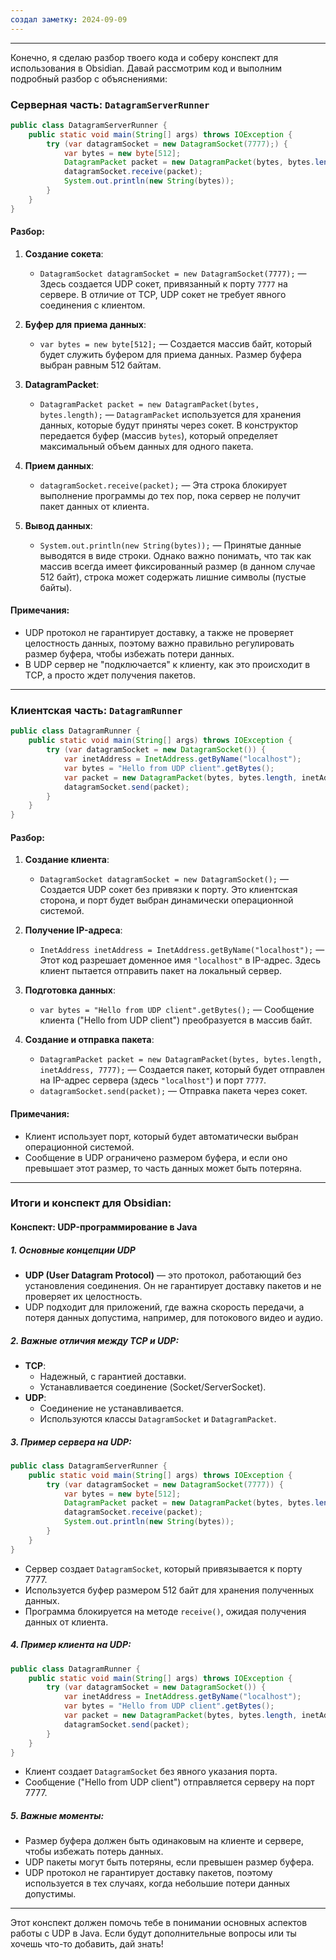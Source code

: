 ```yaml
---
создал заметку: 2024-09-09
---
```

****
Конечно, я сделаю разбор твоего кода и соберу конспект для использования в Obsidian. Давай рассмотрим код и выполним подробный разбор с объяснениями:

### Серверная часть: `DatagramServerRunner`

```java
public class DatagramServerRunner {
    public static void main(String[] args) throws IOException {
        try (var datagramSocket = new DatagramSocket(7777);) {
            var bytes = new byte[512];
            DatagramPacket packet = new DatagramPacket(bytes, bytes.length);
            datagramSocket.receive(packet);
            System.out.println(new String(bytes));
        }
    }
}
```

#### Разбор:
1. **Создание сокета**:
   - `DatagramSocket datagramSocket = new DatagramSocket(7777);` — Здесь создается UDP сокет, привязанный к порту `7777` на сервере. В отличие от TCP, UDP сокет не требует явного соединения с клиентом.
   
2. **Буфер для приема данных**:
   - `var bytes = new byte[512];` — Создается массив байт, который будет служить буфером для приема данных. Размер буфера выбран равным 512 байтам.
   
3. **DatagramPacket**:
   - `DatagramPacket packet = new DatagramPacket(bytes, bytes.length);` — `DatagramPacket` используется для хранения данных, которые будут приняты через сокет. В конструктор передается буфер (массив `bytes`), который определяет максимальный объем данных для одного пакета.
   
4. **Прием данных**:
   - `datagramSocket.receive(packet);` — Эта строка блокирует выполнение программы до тех пор, пока сервер не получит пакет данных от клиента.
   
5. **Вывод данных**:
   - `System.out.println(new String(bytes));` — Принятые данные выводятся в виде строки. Однако важно понимать, что так как массив всегда имеет фиксированный размер (в данном случае 512 байт), строка может содержать лишние символы (пустые байты).

#### Примечания:
- UDP протокол не гарантирует доставку, а также не проверяет целостность данных, поэтому важно правильно регулировать размер буфера, чтобы избежать потери данных.
- В UDP сервер не "подключается" к клиенту, как это происходит в TCP, а просто ждет получения пакетов.

---

### Клиентская часть: `DatagramRunner`

```java
public class DatagramRunner {
    public static void main(String[] args) throws IOException {
        try (var datagramSocket = new DatagramSocket()) {
            var inetAddress = InetAddress.getByName("localhost");
            var bytes = "Hello from UDP client".getBytes();
            var packet = new DatagramPacket(bytes, bytes.length, inetAddress, 7777);
            datagramSocket.send(packet);
        }
    }
}
```

#### Разбор:
1. **Создание клиента**:
   - `DatagramSocket datagramSocket = new DatagramSocket();` — Создается UDP сокет без привязки к порту. Это клиентская сторона, и порт будет выбран динамически операционной системой.
   
2. **Получение IP-адреса**:
   - `InetAddress inetAddress = InetAddress.getByName("localhost");` — Этот код разрешает доменное имя `"localhost"` в IP-адрес. Здесь клиент пытается отправить пакет на локальный сервер.

3. **Подготовка данных**:
   - `var bytes = "Hello from UDP client".getBytes();` — Сообщение клиента ("Hello from UDP client") преобразуется в массив байт.

4. **Создание и отправка пакета**:
   - `DatagramPacket packet = new DatagramPacket(bytes, bytes.length, inetAddress, 7777);` — Создается пакет, который будет отправлен на IP-адрес сервера (здесь `"localhost"`) и порт `7777`.
   - `datagramSocket.send(packet);` — Отправка пакета через сокет.

#### Примечания:
- Клиент использует порт, который будет автоматически выбран операционной системой.
- Сообщение в UDP ограничено размером буфера, и если оно превышает этот размер, то часть данных может быть потеряна.

---

### Итоги и конспект для Obsidian:

#### **Конспект: UDP-программирование в Java**

##### 1. Основные концепции UDP
- **UDP (User Datagram Protocol)** — это протокол, работающий без установления соединения. Он не гарантирует доставку пакетов и не проверяет их целостность.
- UDP подходит для приложений, где важна скорость передачи, а потеря данных допустима, например, для потокового видео и аудио.

##### 2. Важные отличия между TCP и UDP:
- **TCP**:
  - Надежный, с гарантией доставки.
  - Устанавливается соединение (Socket/ServerSocket).
- **UDP**:
  - Соединение не устанавливается.
  - Используются классы `DatagramSocket` и `DatagramPacket`.

##### 3. Пример сервера на UDP:

```java
public class DatagramServerRunner {
    public static void main(String[] args) throws IOException {
        try (var datagramSocket = new DatagramSocket(7777)) {
            var bytes = new byte[512];
            DatagramPacket packet = new DatagramPacket(bytes, bytes.length);
            datagramSocket.receive(packet);
            System.out.println(new String(bytes));
        }
    }
}
```
- Сервер создает `DatagramSocket`, который привязывается к порту 7777.
- Используется буфер размером 512 байт для хранения полученных данных.
- Программа блокируется на методе `receive()`, ожидая получения данных от клиента.

##### 4. Пример клиента на UDP:

```java
public class DatagramRunner {
    public static void main(String[] args) throws IOException {
        try (var datagramSocket = new DatagramSocket()) {
            var inetAddress = InetAddress.getByName("localhost");
            var bytes = "Hello from UDP client".getBytes();
            var packet = new DatagramPacket(bytes, bytes.length, inetAddress, 7777);
            datagramSocket.send(packet);
        }
    }
}
```
- Клиент создает `DatagramSocket` без явного указания порта.
- Сообщение ("Hello from UDP client") отправляется серверу на порт 7777.

##### 5. Важные моменты:
- Размер буфера должен быть одинаковым на клиенте и сервере, чтобы избежать потерь данных.
- UDP пакеты могут быть потеряны, если превышен размер буфера.
- UDP протокол не гарантирует доставку пакетов, поэтому используется в тех случаях, когда небольшие потери данных допустимы.

---

Этот конспект должен помочь тебе в понимании основных аспектов работы с UDP в Java. Если будут дополнительные вопросы или ты хочешь что-то добавить, дай знать!